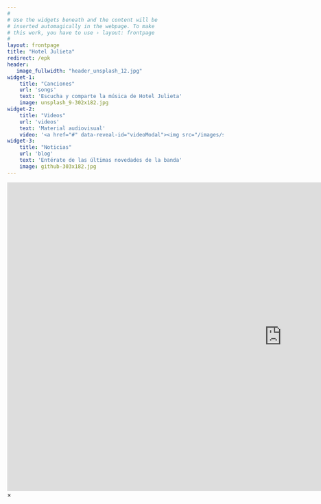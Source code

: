 ```yaml
---
#
# Use the widgets beneath and the content will be
# inserted automagically in the webpage. To make
# this work, you have to use › layout: frontpage
#
layout: frontpage
title: "Hotel Julieta"
redirect: /epk
header:
   image_fullwidth: "header_unsplash_12.jpg"
widget-1:
    title: "Canciones"
    url: 'songs'
    text: 'Escucha y comparte la música de Hotel Julieta'
    image: unsplash_9-302x182.jpg
widget-2:
    title: "Videos"
    url: 'videos'
    text: 'Material audiovisual'
    video: '<a href="#" data-reveal-id="videoModal"><img src="/images/start-video-feeling-responsive-302x182.jpg" width="302" height="182" alt=""></a>'
widget-3:
    title: "Noticias"
    url: 'blog'
    text: 'Entérate de las últimas novedades de la banda'
    image: github-303x182.jpg
---
```



<div id="videoModal" class="reveal-modal large" data-reveal="">
  <div class="flex-video widescreen vimeo" style="display: block;">
    <iframe width="1280" height="720" src="https://www.youtube.com/embed/lCV_CDJssvc" frameborder="0" allowfullscreen></iframe>
  </div>
  <a class="close-reveal-modal">&#215;</a>
</div>

